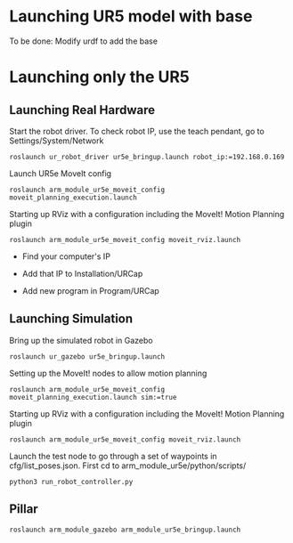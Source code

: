 # Launching UR5 model with base
To be done: Modify urdf to add the base

# Launching only the UR5 
## Launching Real Hardware
Start the robot driver. To check robot IP, use the teach pendant, go to Settings/System/Network

```roslaunch ur_robot_driver ur5e_bringup.launch robot_ip:=192.168.0.169```

Launch UR5e MoveIt config

```roslaunch arm_module_ur5e_moveit_config moveit_planning_execution.launch```

Starting up RViz with a configuration including the MoveIt! Motion Planning plugin

```roslaunch arm_module_ur5e_moveit_config moveit_rviz.launch```


- Find your computer's IP

- Add that IP to Installation/URCap

- Add new program in Program/URCap
  


## Launching Simulation
Bring up the simulated robot in Gazebo

```roslaunch ur_gazebo ur5e_bringup.launch```

Setting up the MoveIt! nodes to allow motion planning

```roslaunch arm_module_ur5e_moveit_config moveit_planning_execution.launch sim:=true```

Starting up RViz with a configuration including the MoveIt! Motion Planning plugin

```roslaunch arm_module_ur5e_moveit_config moveit_rviz.launch```

Launch the test node to go through a set of waypoints in cfg/list_poses.json. First cd to arm_module_ur5e/python/scripts/

```python3 run_robot_controller.py```

## Pillar
```roslaunch arm_module_gazebo arm_module_ur5e_bringup.launch```